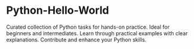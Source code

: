 # Python-Hello-World
Curated collection of Python tasks for hands-on practice. Ideal for beginners and intermediates. Learn through practical examples with clear explanations. Contribute and enhance your Python skills.
